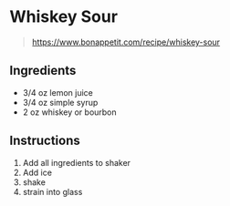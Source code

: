 # Whiskey Sour

> https://www.bonappetit.com/recipe/whiskey-sour

## Ingredients

 * 3/4 oz lemon juice
 * 3/4 oz simple syrup
 * 2 oz whiskey or bourbon

## Instructions

 1. Add all ingredients to shaker
 2. Add ice
 3. shake
 4. strain into glass

